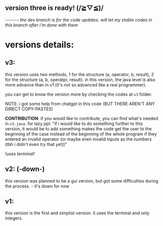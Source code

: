 ## version three is ready! (/≧▽≦)/

------- *the dev branch is for the code updates. will let my stable codes in this branch after i'm done with them*



# versions details:
## v3:
  this version uses two methods, 1 for the structure (a, operator, b, result), 2 for the structure (a, b, operatpr, result).
  in this version, the java level is also more advance than in v1 (it's not so advanced like a real programmer).

  you can get to know the version more by checking the codes at `v3` folder.

  NOTE: i got some help from chatgpt in this code (BUT THERE AREN'T ANY DIRECT COPY-PASTES)
  
  **CONTRIBUTION**: if you would like to contribute, you can find what's needed in `v3.java`. for lazy ppl:
  "if i would like to do something further to this version, it would be to  add something makes the code get the user to the beginning of the case instead of the beginning of the whole program if they entered an invalid operator (or maybe even invalid inputs as the numbers (tbh i didn't even try that yet))"
  
  _!uses terminal!_

## v2: (-down-)
  this version was planned to be a gui version, but got some difficulties during the process. - it's down for now

## v1:
  this version is the first and simplist version. it uses the terminal and only integers.
